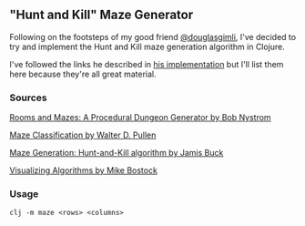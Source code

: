 ## "Hunt and Kill" Maze Generator

Following on the footsteps of my good friend [@douglasgimli](https://github.com/douglasgimli), I've decided to try and implement the Hunt and Kill maze generation algorithm in Clojure.

I've followed the links he described in [his implementation](https://github.com/douglasgimli/maze-generator-js) but I'll list them here because they're all great material.

### Sources

[Rooms and Mazes: A Procedural Dungeon Generator by Bob Nystrom](http://journal.stuffwithstuff.com/2014/12/21/rooms-and-mazes/)

[Maze Classification by Walter D. Pullen](http://www.astrolog.org/labyrnth/algrithm.htm)

[Maze Generation: Hunt-and-Kill algorithm by Jamis Buck](http://weblog.jamisbuck.org/2011/1/24/maze-generation-hunt-and-kill-algorithm)

[Visualizing Algorithms by Mike Bostock](https://bost.ocks.org/mike/algorithms/#maze-generation)


### Usage

`clj -m maze <rows> <columns>`
